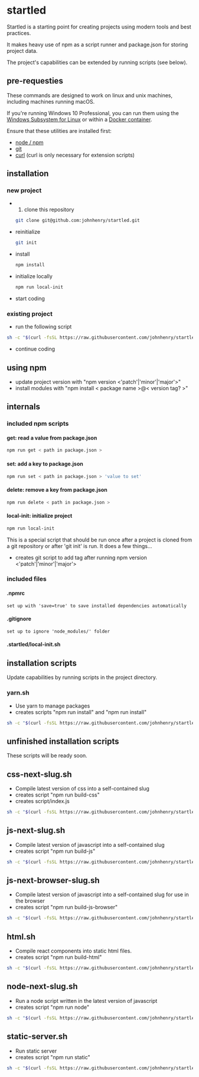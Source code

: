 # startled

Startled is a starting point for creating projects using modern tools and best practices.

It makes heavy use of npm as a script runner and package.json for storing project data.

The project's capabilities can be extended by running scripts (see below).

## pre-requesties

These commands are designed to work on linux and unix machines, including machines running macOS.

If you're running Windows 10 Professional, you can run them using the [Windows Subsystem for Linux](https://msdn.microsoft.com/en-us/commandline/wsl/install_guide?f=255&MSPPError=-2147217396) or within a [Docker container](https://docker.com).

Ensure that these utilities are installed first:

- [node / npm](https://nodejs.org)
- [git](https://git-scm.com/)
- [curl](https://curl.haxx.se)
(curl is only necessary for extension scripts)

## installation

### new project

- 1. clone this repository

  ```bash
  git clone git@github.com:johnhenry/startled.git
  ```

- reinitialize

  ```bash
  git init
  ```

- install

  ```bash
  npm install
  ```

- initialize locally

  ```bash
  npm run local-init
  ```

- start coding

### existing project

- run the following script

```bash
sh -c "$(curl -fsSL https://raw.githubusercontent.com/johnhenry/startled/master/.startled/scripts/_.sh)"
```

- continue coding

## using npm
 - update project version with "npm version <'patch'|'minor'|'major'>"
 - install modules with "npm install < package name >@< version tag? >"

## internals

### included npm scripts

#### get: read a value from package.json

```bash
npm run get < path in package.json >
```

#### set: add a key to package.json

```bash
npm run set < path in package.json > 'value to set'
```

#### delete: remove a key from package.json

```bash
npm run delete < path in package.json >
```

#### local-init: initialize project

```bash
npm run local-init
```

This is a special script that should be run once after a project is cloned from a git repository or after 'git init' is run.
It does a few things...

 - creates git script to add tag after running  npm version <'patch'|'minor'|'major'>


### included files

#### .npmrc
	set up with 'save=true' to save installed dependencies automatically

#### .gitignore
	set up to ignore 'node_modules/' folder

#### .startled/local-init.sh

## installation scripts
Update capabilities by running scripts in the project directory.

### yarn.sh
- Use yarn to manage packages
- creates scripts "npm run install" and "npm run install"

```bash
sh -c "$(curl -fsSL https://raw.githubusercontent.com/johnhenry/startled/master/.startled/scripts/yarn.sh)"
```

## unfinished installation scripts

These scripts will be ready soon.

## css-next-slug.sh
- Compile latest version of css into a self-contained slug
- creates script "npm run build-css"
- creates script/index.js

```bash
sh -c "$(curl -fsSL https://raw.githubusercontent.com/johnhenry/startled/master/.startled/scripts/css-next-slug.sh)"
```

## js-next-slug.sh
- Compile latest version of javascript into a self-contained slug
- creates script "npm run build-js"

```bash
sh -c "$(curl -fsSL https://raw.githubusercontent.com/johnhenry/startled/master/.startled/scripts/js-next-slug.sh)"
```

## js-next-browser-slug.sh
- Compile latest version of javascript into a self-contained slug for use in the browser
- creates script "npm run build-js-browser"

```bash
sh -c "$(curl -fsSL https://raw.githubusercontent.com/johnhenry/startled/master/.startled/scripts/js-next-browser-slug.sh)"
```

## html.sh
- Compile react components into static html files.
- creates script "npm run build-html"

```bash
sh -c "$(curl -fsSL https://raw.githubusercontent.com/johnhenry/startled/master/.startled/scripts/html.sh)"
```

## node-next-slug.sh
- Run a node script written in the latest version of javascript
- creates script "npm run node"

```bash
sh -c "$(curl -fsSL https://raw.githubusercontent.com/johnhenry/startled/master/.startled/scripts/node-next.sh)"
```

## static-server.sh
- Run static server
- creates script "npm run static"

```bash
sh -c "$(curl -fsSL https://raw.githubusercontent.com/johnhenry/startled/master/.startled/scripts/static-server.sh)"
```
